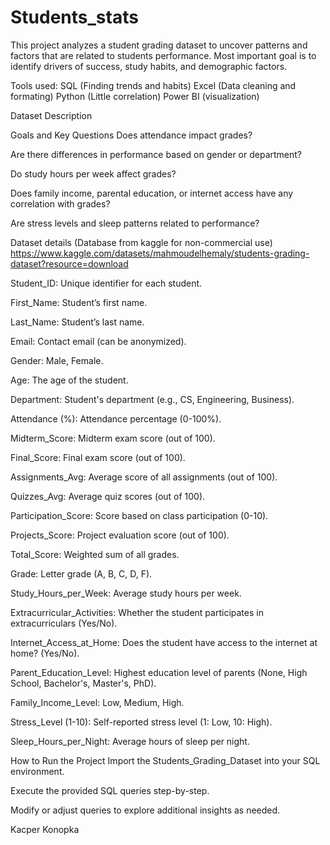 # Students_stats

This project analyzes a student grading dataset to uncover patterns and factors that are related to students performance. Most important goal is to identify drivers of success, study habits, and demographic factors.

Tools used:
SQL (Finding trends and habits)
Excel (Data cleaning and formating)
Python (Little correlation)
Power BI (visualization)




Dataset Description

Goals and Key Questions
Does attendance impact grades?

Are there differences in performance based on gender or department?

Do study hours per week affect grades?

Does family income, parental education, or internet access have any correlation with grades?

Are stress levels and sleep patterns related to performance?      



Dataset details (Database from kaggle for non-commercial use)
https://www.kaggle.com/datasets/mahmoudelhemaly/students-grading-dataset?resource=download
 
Student_ID: Unique identifier for each student.

First_Name: Student’s first name.

Last_Name: Student’s last name.

Email: Contact email (can be anonymized).

Gender: Male, Female.

Age: The age of the student.

Department: Student's department (e.g., CS, Engineering, Business).

Attendance (%): Attendance percentage (0-100%).

Midterm_Score: Midterm exam score (out of 100).

Final_Score: Final exam score (out of 100).

Assignments_Avg: Average score of all assignments (out of 100).

Quizzes_Avg: Average quiz scores (out of 100).

Participation_Score: Score based on class participation (0-10).

Projects_Score: Project evaluation score (out of 100).

Total_Score: Weighted sum of all grades.

Grade: Letter grade (A, B, C, D, F).

Study_Hours_per_Week: Average study hours per week.

Extracurricular_Activities: Whether the student participates in extracurriculars (Yes/No).

Internet_Access_at_Home: Does the student have access to the internet at home? (Yes/No).

Parent_Education_Level: Highest education level of parents (None, High School, Bachelor's, Master's, PhD).

Family_Income_Level: Low, Medium, High.

Stress_Level (1-10): Self-reported stress level (1: Low, 10: High).

Sleep_Hours_per_Night: Average hours of sleep per night.





How to Run the Project
Import the Students_Grading_Dataset into your SQL environment.

Execute the provided SQL queries step-by-step.

Modify or adjust queries to explore additional insights as needed.





Kacper Konopka
